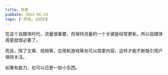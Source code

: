 ```yaml
---
title: 周更
pubDate: 2024-06-24
tags: [💡思维, ⌛规划]
---
```


在这个自媒体时代，流量很重要，而保持流量的一个关键是经常更新。所以自媒体周更就很必要了。

而且，除了文章、视频等，应用和游戏等也可以周更内容。这样才能不断吸引用户保持关注。

如果有能力，也可以日更一些小东西。
